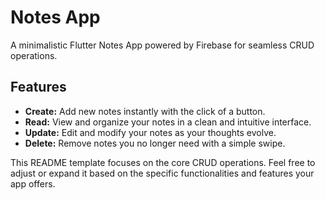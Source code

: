 # Notes App

A minimalistic Flutter Notes App powered by Firebase for seamless CRUD operations.

## Features

- **Create:** Add new notes instantly with the click of a button.
- **Read:** View and organize your notes in a clean and intuitive interface.
- **Update:** Edit and modify your notes as your thoughts evolve.
- **Delete:** Remove notes you no longer need with a simple swipe.

This README template focuses on the core CRUD operations. Feel free to adjust or expand it based on the specific functionalities and features your app offers.
